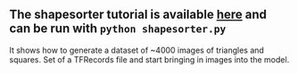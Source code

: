## The shapesorter tutorial is available [here][shapes] and can be run with `python shapesorter.py`

It shows how to generate a dataset of ~4000 images of triangles and squares. Set of a TFRecords file and start bringing in images into the model.


[shapes]: https://agray3.github.io/2016/11/29/Demystifying-Data-Input-to-TensorFlow-for-Deep-Learning.html